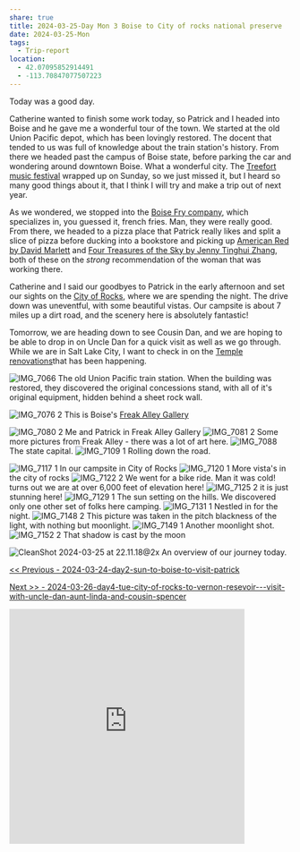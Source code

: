 ```yaml
---
share: true
title: 2024-03-25-Day Mon 3 Boise to City of rocks national preserve
date: 2024-03-25-Mon
tags:
  - Trip-report
location:
  - 42.07095852914491
  - -113.70847077507223
---
```

Today was a good day.   

Catherine wanted to finish some work today, so Patrick and I headed into Boise and he gave me a wonderful tour of the town.  We started at the old Union Pacific depot, which has been lovingly restored.  The docent that tended to us was full of knowledge about the train station's history.   From there we headed past the campus of Boise state, before parking the car and wondering around downtown Boise.  What a wonderful city.  The [Treefort music festival](https://treefortmusicfest.com/) wrapped up on Sunday, so we just missed it, but I heard so many good things about it, that I think I will try and make a trip out of next year.  

As we wondered, we stopped into the [Boise Fry company](https://www.boisefrycompany.com/), which specializes in, you guessed it, french fries.   Man, they were really good.  From there, we headed to a pizza place that Patrick really likes and split a slice of pizza before ducking into a bookstore and picking up [American Red by David Marlett](https://www.amazon.com/American-Red-David-Marlett-ebook/dp/B096HNXLBF) and [Four Treasures of the Sky by Jenny Tinghui Zhang](https://www.goodreads.com/book/show/55987334-four-treasures-of-the-sky), both of these on the _strong_ recommendation of the woman that was working there.   

Catherine and I said our goodbyes to Patrick in the early afternoon and set our sights on the [City of Rocks](https://www.nps.gov/ciro/index.htm), where we are spending the night.  The drive down was uneventful, with some beautiful vistas.    Our campsite is about 7 miles up a dirt road, and the scenery here is absolutely fantastic!

Tomorrow, we are heading down to see Cousin Dan, and we are hoping to be able to drop in on Uncle Dan for a quick visit as well as we go through.  While we are in Salt Lake City, I want to check in on the [Temple renovations](https://www.thechurchnews.com/temples/2023/9/28/23894284/temple-square-renovation-update-video-photos-latest-work-october-2023/)that has been happening.





![IMG_7066](../../attachments/IMG_7066.jpeg)
The old Union Pacific train station.  When the building was restored, they discovered the original concessions stand, with all of it's original equipment, hidden behind a sheet rock wall.


![IMG_7076 2](../../attachments/IMG_7076%202.jpeg)
This is Boise's [Freak Alley Gallery](https://www.freakalleyboise.com/)  


![IMG_7080 2](../../attachments/IMG_7080%202.jpeg)
Me and Patrick in Freak Alley Gallery
![IMG_7081 2](../../attachments/IMG_7081%202.jpeg)
Some more pictures from Freak Alley - there was a lot of art here.
![IMG_7088](../../attachments/IMG_7088.jpeg)
The state capital.
![IMG_7109 1](../../attachments/IMG_7109%201.jpeg)
Rolling down the road.

![IMG_7117 1](../../attachments/IMG_7117%201.jpeg)
In our campsite in City of Rocks
![IMG_7120 1](../../attachments/IMG_7120%201.jpeg)
More vista's in the city of rocks
![IMG_7122 2](../../attachments/IMG_7122%202.jpeg)
We went for a bike ride.  Man it was cold!  turns out we are at over 6,000 feet of elevation here!
![IMG_7125 2](../../attachments/IMG_7125%202.jpeg)
it is just stunning here!
![IMG_7129 1](../../attachments/IMG_7129%201.jpeg)
The sun setting on the hills.  We discovered only one other set of folks here camping.
![IMG_7131 1](../../attachments/IMG_7131%201.jpeg)
Nestled in for the night.
![IMG_7148 2](../../attachments/IMG_7148%202.jpeg)
This picture was taken in the pitch blackness of the light, with nothing but moonlight.
![IMG_7149 1](../../attachments/IMG_7149%201.jpeg)
Another moonlight shot.
![IMG_7152 2](../../attachments/IMG_7152%202.jpeg)
That shadow is cast by the moon

![CleanShot 2024-03-25 at 22.11.18@2x](../../attachments/CleanShot%202024-03-25%20at%2022.11.18@2x.png)
An overview of our journey today.

[<< Previous - 2024-03-24-day2-sun-to-boise-to-visit-patrick](./2024-03-24-day2-sun-to-boise-to-visit-patrick.md)

[Next >> - 2024-03-26-day4-tue-city-of-rocks-to-vernon-resevoir---visit-with-uncle-dan-aunt-linda-and-cousin-spencer](./2024-03-26-day4-tue-city-of-rocks-to-vernon-resevoir---visit-with-uncle-dan-aunt-linda-and-cousin-spencer.md)

<iframe src="https://www.gaiagps.com/public/NYfMQTiyBD5NHaiNJQHgOPl9/?embed=True" style="border:none; overflow-y: hidden; background-color:white; min-width: 320px; max-width:420px; width:100%; height: 420px;" seamless />


